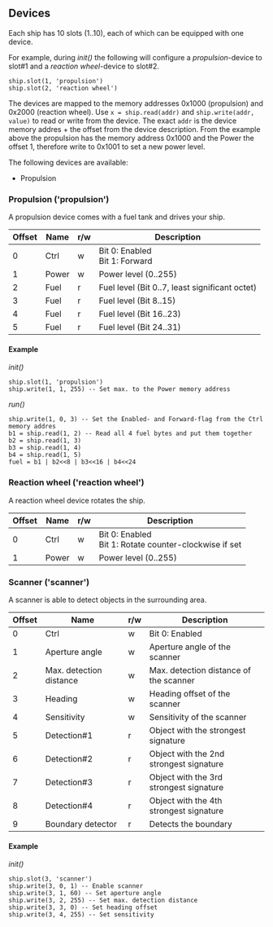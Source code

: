 ## Devices

Each ship has 10 slots (1..10), each of which can be equipped with one device.

For example, during *init()* the following will configure a *propulsion*-device to slot#1 and a *reaction wheel*-device to slot#2.

    ship.slot(1, 'propulsion')
    ship.slot(2, 'reaction wheel')

The devices are mapped to the memory addresses 0x1000 (propulsion) and 0x2000 (reaction wheel). Use `x = ship.read(addr)` and `ship.write(addr, value)` to read or write from the device. The exact `addr` is the device memory addres + the offset from the device description. From the example above the propulsion has the memory address 0x1000 and the Power the offset 1, therefore write to 0x1001 to set a new power level.

The following devices are available:

* Propulsion

### Propulsion ('propulsion')

A propulsion device comes with a fuel tank and drives your ship.

| Offset    | Name     | r/w    | Description                                       |
|--------   |-------   |-----   |------------------------------------------------   |
| 0         | Ctrl     | w      | Bit 0: Enabled<br>Bit 1: Forward                  |
| 1         | Power    | w      | Power level (0..255)                              |
| 2         | Fuel     | r      | Fuel level (Bit 0..7, least significant octet)    |
| 3         | Fuel     | r      | Fuel level (Bit 8..15)                            |
| 4         | Fuel     | r      | Fuel level (Bit 16..23)                           |
| 5         | Fuel     | r      | Fuel level (Bit 24..31)                           |

#### Example

*init()*

    ship.slot(1, 'propulsion')
    ship.write(1, 1, 255) -- Set max. to the Power memory address

*run()* 

    ship.write(1, 0, 3) -- Set the Enabled- and Forward-flag from the Ctrl memory addres
    b1 = ship.read(1, 2) -- Read all 4 fuel bytes and put them together
    b2 = ship.read(1, 3)
    b3 = ship.read(1, 4)
    b4 = ship.read(1, 5)
    fuel = b1 | b2<<8 | b3<<16 | b4<<24

### Reaction wheel ('reaction wheel')

A reaction wheel device rotates the ship.

| Offset    | Name     | r/w    | Description                                              |
|--------   |-------   |-----   |--------------------------------------------------------- |
| 0         | Ctrl     | w      | Bit 0: Enabled<br>Bit 1: Rotate counter-clockwise if set |
| 1         | Power    | w      | Power level (0..255)                                     |

### Scanner ('scanner')

A scanner is able to detect objects in the surrounding area. 

| Offset | Name                    | r/w | Description
|--------|-------------------------|-----|-----------------
| 0      | Ctrl                    | w   | Bit 0: Enabled
| 1      | Aperture angle          | w   | Aperture angle of the scanner
| 2      | Max. detection distance | w   | Max. detection distance of the scanner
| 3      | Heading                 | w   | Heading offset of the scanner
| 4      | Sensitivity             | w   | Sensitivity of the scanner
| 5      | Detection#1             | r   | Object with the strongest signature
| 6      | Detection#2             | r   | Object with the 2nd strongest signature
| 7      | Detection#3             | r   | Object with the 3rd strongest signature
| 8      | Detection#4             | r   | Object with the 4th strongest signature
| 9      | Boundary detector       | r   | Detects the boundary

#### Example

*init()*

    ship.slot(3, 'scanner')
    ship.write(3, 0, 1) -- Enable scanner
    ship.write(3, 1, 60) -- Set aperture angle
    ship.write(3, 2, 255) -- Set max. detection distance
    ship.write(3, 3, 0) -- Set heading offset
    ship.write(3, 4, 255) -- Set sensitivity
